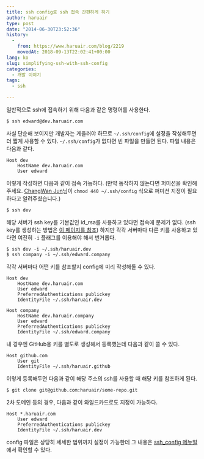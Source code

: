 ```yaml
---
title: ssh config로 ssh 접속 간편하게 하기
author: haruair
type: post
date: "2014-06-30T23:52:36"
history:
  - 
    from: https://www.haruair.com/blog/2219
    movedAt: 2018-09-13T22:02:41+00:00
lang: ko
slug: simplifying-ssh-with-ssh-config
categories:
  - 개발 이야기
tags:
  - ssh

---
```

일반적으로 ssh에 접속하기 위해 다음과 같은 명령어를 사용한다.

    $ ssh edward@dev.haruair.com
    

사실 단순해 보이지만 개발자는 게을러야 하므로 `~/.ssh/config`에 설정을 작성해두면 더 짧게 사용할 수 있다. `~/.ssh/config`가 없다면 빈 파일을 만들면 된다. 파일 내용은 다음과 같다.

    Host dev
        HostName dev.haruair.com
        User edward
    

이렇게 작성하면 다음과 같이 접속 가능하다. (만약 동작하지 않는다면 퍼미션을 확인해주세요. [ChangWan Jun][1]님이 `chmod 440 ~/.ssh/config` 식으로 퍼미션 지정이 필요하다고 알려주셨습니다.)

    $ ssh dev
    

해당 서버가 ssh key를 기본값인 id_rsa를 사용하고 있다면 접속에 문제가 없다. (ssh key를 생성하는 방법은 [이 페이지를 참조][2]) 하지만 각각 서버마다 다른 키를 사용하고 있다면 여전히 `-i` 플래그를 이용해야 해서 번거롭다.

    $ ssh dev -i ~/.ssh/haruair.dev
    $ ssh company -i ~/.ssh/edward.company
    

각각 서버마다 어떤 키를 참조할지 config에 미리 작성해둘 수 있다.

    Host dev
        HostName dev.haruair.com
        User edward
        PreferredAuthentications publickey
        IdentityFile ~/.ssh/haruair.dev
    
    Host company
        HostName dev.haruair.company
        User edward
        PreferredAuthentications publickey
        IdentityFile ~/.ssh/edward.company
    

내 경우엔 GitHub용 키를 별도로 생성해서 등록했는데 다음과 같이 쓸 수 있다.

    Host github.com
        User git
        IdentityFile ~/.ssh/haruair.github
    

이렇게 등록해두면 다음과 같이 해당 주소의 ssh를 사용할 때 해당 키를 참조하게 된다.

    $ git clone git@github.com:haruair/some-repo.git
    

2차 도메인 등의 경우, 다음과 같이 와일드카드로도 지정이 가능하다.

    Host *.haruair.com
        User edward
        PreferredAuthentications publickey
        IdentityFile ~/.ssh/haruair.dev
    

config 파일은 상당히 세세한 범위까지 설정이 가능한데 그 내용은 [ssh_config 메뉴얼][3]에서 확인할 수 있다.

 [1]: https://www.facebook.com/wan2land
 [2]: http://haruair.com/blog/2220
 [3]: https://developer.apple.com/library/Mac/documentation/Darwin/Reference/ManPages/man5/ssh_config.5.html
